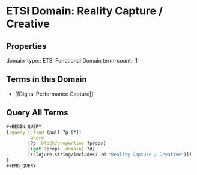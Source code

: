 # ETSI Domain: Reality Capture / Creative

## Properties
domain-type:: ETSI Functional Domain
term-count:: 1

## Terms in this Domain

- [[Digital Performance Capture]]

## Query All Terms
```clojure
#+BEGIN_QUERY
{:query [:find (pull ?p [*])
        :where
        [?p :block/properties ?props]
        [(get ?props :domain) ?d]
        [(clojure.string/includes? ?d "Reality Capture / Creative")]]
}
#+END_QUERY
```